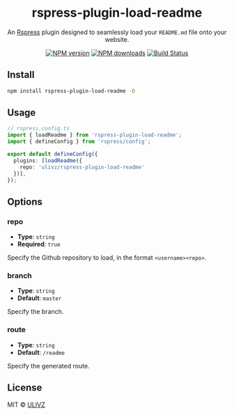 <h1 align="center">rspress-plugin-load-readme</h1>

<p align="center">
    An <a href="https://rspress.dev/">Rspress</a>  plugin designed to seamlessly load your <code>README.md</code> file onto your website.
</p>

<p align="center">
    <a href="https://npmjs.com/package/rspress-plugin-load-readme"><img src="https://img.shields.io/npm/v/rspress-plugin-load-readme.svg?style=flat" alt="NPM version"></a> 
    <a href="https://npmjs.com/package/rspress-plugin-load-readme"><img src="https://img.shields.io/npm/dm/rspress-plugin-load-readme.svg?style=flat" alt="NPM downloads"></a> 
    <a href="https://circleci.com/gh/saojs/rspress-plugin-load-readme"><img src="https://img.shields.io/circleci/project/saojs/rspress-plugin-load-readme/master.svg?style=flat" alt="Build Status"></a> 
</p>

## Install

```bash
npm install rspress-plugin-load-readme -D
```

## Usage

```ts
// rspress.config.ts
import { loadReadme } from 'rspress-plugin-load-readme';
import { defineConfig } from 'rspress/config';

export default defineConfig({
  plugins: [loadReadme({
    repo: 'ulivz/rspress-plugin-load-readme'
  })],
});
```

## Options

### repo

- **Type**: `string`
- **Required**: `true`

Specify the Github repository to load, in the format `<username><repo>`.

### branch

- **Type**: `string`
- **Default**: `master`

Specify the branch.

### route

- **Type**: `string`
- **Default**: `/readme`

Specify the generated route.

## License

MIT &copy; [ULIVZ](https://github.com/ulivz)
